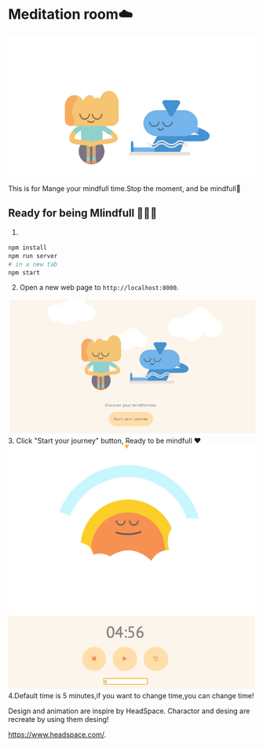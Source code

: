 # Meditation room☁️
<img src="meditation.jpg">

This is for Mange your mindfull time.Stop the moment, and be mindfull🌿


## Ready for being MIindfull 🧘🏽🌱
1.
```sh
npm install
npm run server
# in a new tab
npm start
```

2. Open a new web page to `http://localhost:8000`. 
<img src="ready.png" >
3. Click "Start your journey" button, Ready to be mindfull ❤️
<img src="start.png">
4.Default time is 5 minutes,if you want to change time,you can change time!
 
Design and animation are inspire by HeadSpace.
Charactor and desing are recreate by using them desing!

https://www.headspace.com/.
